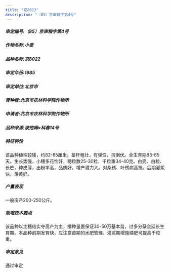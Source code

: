 ```yaml
---
title: "京8022"
description: "（85）京审粮字第4号"
---
```

##### 审定编号:（85）京审粮字第4号

##### 作物名称:小麦

##### 品种名称:京8022

##### 审定年份:1985

##### 审定单位:北京市

##### 育种者:北京市农林科学院作物所

##### 申请者:北京市农林科学院作物所

##### 品种来源:波他姆×科春14号

##### 特征特性
该品种植株较矮，约82-85厘米。茎杆粗壮，有弹性，抗倒伏。全生育期83-85天。生长势强，小穗多花性好，穗粒数25-30粒，千粒重34-40克。白壳、白粒、长芒，种皮薄，出粉率高，品质好。增产潜力大。对条锈、叶锈病高抗。后期灌浆快，落黄好。

##### 产量表现
一般亩产200-250公斤。

##### 栽培技术要点
该品种以主穗结实夺高产为主，播种量要保证30-50万基本苗，过多分蘖会延长生育期。本品种前期发育快，应注意苗期的水肥管理，灌浆期增施磷肥可提高千粒重。

##### 审定意见
通过审定
